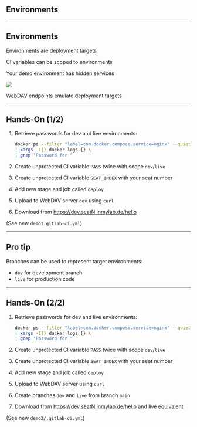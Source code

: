 <!-- .slide: id="gitlab_environments" class="vertical-center" -->

<i class="fa-duotone fa-fence fa-8x fa-duotone-colors" style="float: right; color: grey;"></i>

## Environments

---

## Environments

Environments are deployment targets [](https://docs.gitlab.com/ee/ci/environments/)

CI variables can be scoped to environments

Your demo environment has hidden services

![](160_gitlab_ci/100_environments/webdav.drawio.svg) <!-- .element: style="width: 70%;" -->

WebDAV endpoints emulate deployment targets

---

## Hands-On (1/2)

1. Retrieve passwords for dev and live environments:

    ```bash
    docker ps --filter "label=com.docker.compose.service=nginx" --quiet \
    | xargs -I{} docker logs {} \
    | grep "Password for "
    ```
    <!-- .element: style="width: 40em;" -->

1. Create unprotected CI variable `PASS` twice with scope `dev`/`live`
1. Create unprotected CI variable `SEAT_INDEX` with your seat number
1. Add new stage and job called `deploy`
1. Upload to WebDAV server `dev` using `curl`
1. Download from https://dev.seatN.inmylab.de/hello

(See new `demo1.gitlab-ci.yml`)

---

## Pro tip

Branches can be used to represent target environments:

- `dev` for development branch
- `live` for production code

---

## Hands-On (2/2)

1. Retrieve passwords for dev and live environments:

    ```bash
    docker ps --filter "label=com.docker.compose.service=nginx" --quiet \
    | xargs -I{} docker logs {} \
    | grep "Password for "
    ```
    <!-- .element: style="width: 40em;" -->

1. Create unprotected CI variable `PASS` twice with scope `dev`/`live`
1. Create unprotected CI variable `SEAT_INDEX` with your seat number
1. Add new stage and job called `deploy`
1. Upload to WebDAV server using `curl`
1. Create branches `dev` and `live` from branch `main`
1. Download from https://dev.seatN.inmylab.de/hello and live equivalent

(See new `demo2/.gitlab-ci.yml`)
